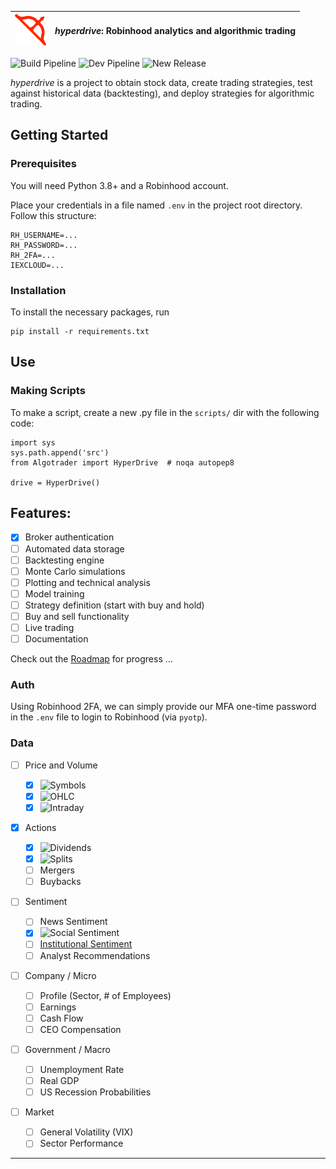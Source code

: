 | <img src="img/arc3.png" width="50" /> | _hyperdrive_: Robinhood analytics and algorithmic trading |
| ------------------------------------- | --------------------------------------------------------- |


![Build Pipeline](https://github.com/suchak1/hyperdrive/workflows/Build%20Pipeline/badge.svg) ![Dev Pipeline](https://github.com/suchak1/hyperdrive/workflows/Dev%20Pipeline/badge.svg) ![New Release](https://github.com/suchak1/hyperdrive/workflows/New%20Release/badge.svg)

_hyperdrive_ is a project to obtain stock data, create trading strategies, test against historical data (backtesting), and deploy strategies for algorithmic trading.

## Getting Started

### Prerequisites

You will need Python 3.8+ and a Robinhood account.

Place your credentials in a file named `.env` in the project root directory.
Follow this structure:

```
RH_USERNAME=...
RH_PASSWORD=...
RH_2FA=...
IEXCLOUD=...
```

### Installation

To install the necessary packages, run

```
pip install -r requirements.txt
```

## Use

### Making Scripts

To make a script, create a new .py file in the `scripts/` dir with the following code:

```
import sys
sys.path.append('src')
from Algotrader import HyperDrive  # noqa autopep8

drive = HyperDrive()
```

## Features:

- [x] Broker authentication
- [ ] Automated data storage
- [ ] Backtesting engine
- [ ] Monte Carlo simulations
- [ ] Plotting and technical analysis
- [ ] Model training
- [ ] Strategy definition (start with buy and hold)
- [ ] Buy and sell functionality
- [ ] Live trading
- [ ] Documentation

Check out the [Roadmap](https://github.com/suchak1/hyperdrive/projects/2) for progress
...

### Auth

Using Robinhood 2FA, we can simply provide our MFA one-time password in the `.env` file to login to Robinhood (via `pyotp`).

### Data

- [ ] Price and Volume
  - [x] ![Symbols](https://github.com/suchak1/hyperdrive/workflows/Symbols/badge.svg)
  - [x] ![OHLC](https://github.com/suchak1/hyperdrive/workflows/OHLC/badge.svg)
  - [x] ![Intraday](https://github.com/suchak1/hyperdrive/workflows/Intraday/badge.svg)
- [x] Actions
  - [x] ![Dividends](https://github.com/suchak1/hyperdrive/workflows/Dividends/badge.svg)
  - [x] ![Splits](https://github.com/suchak1/hyperdrive/workflows/Splits/badge.svg)
  - [ ] Mergers
  - [ ] Buybacks
- [ ] Sentiment
  - [ ] News Sentiment
  - [x] ![Social Sentiment](<https://github.com/suchak1/hyperdrive/workflows/Social%20Sentiment%20(1)/badge.svg>)
  - [ ] [Institutional Sentiment](http://www.aaii.com/files/surveys/sentiment.xls)
  - [ ] Analyst Recommendations
- [ ] Company / Micro
  - [ ] Profile (Sector, # of Employees)
  - [ ] Earnings
  - [ ] Cash Flow
  - [ ] CEO Compensation
- [ ] Government / Macro

  - [ ] Unemployment Rate
  - [ ] Real GDP
  - [ ] US Recession Probabilities

- [ ] Market
  - [ ] General Volatility (VIX)
  - [ ] Sector Performance

---
